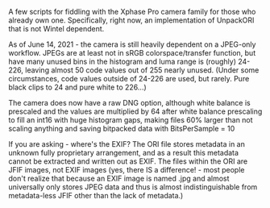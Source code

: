 A few scripts for fiddling with the Xphase Pro camera family for those who already own one.  Specifically, right now, an implementation of
UnpackORI that is not Wintel dependent.

As of June 14, 2021 - the camera is still heavily dependent on a JPEG-only workflow.  JPEGs are at least not in sRGB
colorspace/transfer function, but have many unused bins in the histogram and luma range is (roughly) 24-226, leaving almost 50
code values out of 255 nearly unused.  (Under some circumstances, code values outside of 24-226 are used, but rarely.  Pure black
clips to 24 and pure white to 226...)

The camera does now have a raw DNG option, although white balance is prescaled and the values are multiplied by 64 after
white balance prescaling to fill an int16 with huge histogram gaps, making files 60% larger than not scaling anything and saving bitpacked
data with BitsPerSample = 10

If you are asking - where's the EXIF?  The ORI file stores metadata in an unknown fully proprietary arrangement, and as a result this metadata cannot
be extracted and written out as EXIF.  The files within the ORI are JFIF images, not EXIF images (yes, there IS a difference! -
most people don't realize that because an EXIF image is named .jpg and almost universally only stores JPEG data and thus is almost
indistinguishable from metadata-less JFIF other than the lack of metadata.)
